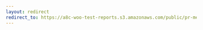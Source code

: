 ```yaml
---
layout: redirect
redirect_to: https://a8c-woo-test-reports.s3.amazonaws.com/public/pr-merge/45781/e2e/index.html
---
```

